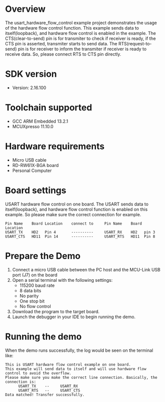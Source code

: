 Overview
========
The usart_hardware_flow_control example project demonstrates the usage
of the hardware flow control function. This example sends data to itself(loopback),
and hardware flow control is enabled in the example. The CTS(clear-to-send)
pin is for transmiter to check if receiver is ready, if the CTS pin is asserted,
transmiter starts to send data. The RTS(request-to-send) pin is for receiver
to inform the transmiter if receiver is ready to receive data. So, please connect
RTS to CTS pin directly.

SDK version
===========
- Version: 2.16.100

Toolchain supported
===================
- GCC ARM Embedded  13.2.1
- MCUXpresso  11.10.0

Hardware requirements
=====================
- Micro USB cable
- RD-RW61X-BGA board
- Personal Computer

Board settings
==============
USART hardware flow control on one board.
The USART sends data to itself(loopback), and hardware flow control function is 
enabled on this example. So please make sure the correct connection for example.
~~~~~~~~~~~~~~~~~~~~~~~~~~~~~~~~~~~~~~~~~~~~~~~~~~~~~~~~~~~~~~~~~~~~~~~~~~~~~~~~~~~~~~~~~
Pin Name    Board Location    connect to     Pin Name    Board Location
USART_TX    HD2   Pin 4       ----------     USART_RX    HD2   pin 3
USART_CTS   HD11  Pin 14      ----------     USART_RTS   HD11  Pin 8
~~~~~~~~~~~~~~~~~~~~~~~~~~~~~~~~~~~~~~~~~~~~~~~~~~~~~~~~~~~~~~~~~~~~~~~~~~~~~~~~~~~~~~~~~

Prepare the Demo
================
1.  Connect a micro USB cable between the PC host and the MCU-Link USB port (J7) on the board
2.  Open a serial terminal with the following settings:
    - 115200 baud rate
    - 8 data bits
    - No parity
    - One stop bit
    - No flow control
3.  Download the program to the target board.
4.  Launch the debugger in your IDE to begin running the demo.

Running the demo
================
When the demo runs successfully, the log would be seen on the terminal like:

~~~~~~~~~~~~~~~~~~~~~~~~~~~~~~~~~~~~~~~~
This is USART hardware flow control example on one board.
This example will send data to itself and will use hardware flow control to avoid the overflow.
Please make sure you make the correct line connection. Basically, the connection is:
      USART_TX    --     USART_RX
      USART_RTS   --     USART_CTS
Data matched! Transfer successfully.

~~~~~~~~~~~~~~~~~~~~~~~~~~~~~~~~~~~~~~~~
